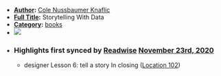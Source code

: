 - **[Author](<Author.md>):** [Cole Nussbaumer Knaflic](<Cole Nussbaumer Knaflic.md>)
- **[Full Title](<Full Title.md>):** Storytelling With Data
- **[Category](<Category.md>):** [books](<books.md>)
- ![](https://images-na.ssl-images-amazon.com/images/I/41M8UKaaO1L._SL200_.jpg)
- ### Highlights first synced by [Readwise](<Readwise.md>) [November 23rd, 2020](<November 23rd, 2020.md>)
    - designer Lesson 6: tell a story In closing ([Location 102](https://readwise.io/to_kindle?action=open&asin=B016DHQSM2&location=102))
